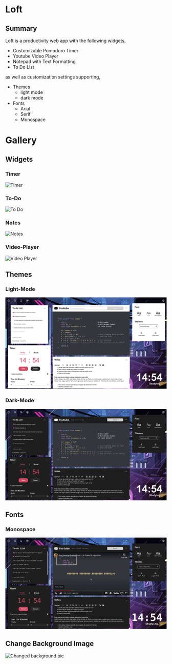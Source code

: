 # Loft

## Summary

Loft is a productivity web app with the following widgets,

- Customizable Pomodoro Timer
- Youtube Video Player
- Notepad with Text Formatting
- To Do List

as well as customization settings supporting,

- Themes
  - light mode
  - dark mode
- Fonts
  - Arial
  - Serif
  - Monospace

# Gallery

## Widgets

### **Timer**

![Timer](timer_widget.gif)

### **To-Do**

![To Do](to_do_widget.gif)

### **Notes**

![Notes](notes_widget.gif)

### **Video-Player**

![Video Player](video_player_widget.gif)

## Themes

### **Light-Mode**

![Light Mode](light_theme_pic.png)

### **Dark-Mode**

![Dark Mode](dark_theme_pic.png)

## Fonts

### **Monospace**

![mono space](monospace_font_pic.png)

## Change Background Image

![Changed background pic](change_bg_pic.png)